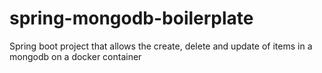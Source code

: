 # spring-mongodb-boilerplate
Spring boot project that allows the create, delete and update of items in a mongodb on a docker container
